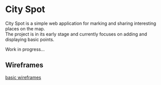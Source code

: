 
# City Spot

City Spot is a simple web application for marking and sharing interesting places on the map.  
The project is in its early stage and currently focuses on adding and displaying basic points.

Work in progress...

## Wireframes
[basic wireframes](docs/wireframes/citySpot.html)
